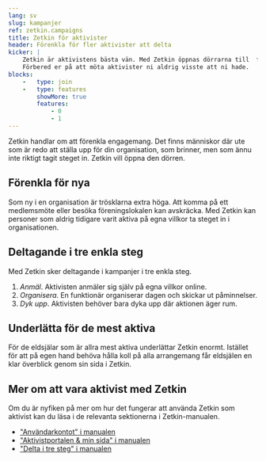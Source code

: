 ```yaml
---
lang: sv
slug: kampanjer
ref: zetkin.campaigns
title: Zetkin för aktivister
header: Förenkla för fler aktivister att delta
kicker: |
    Zetkin är aktivistens bästa vän. Med Zetkin öppnas dörrarna till  fler.
    Förbered er på att möta aktivister ni aldrig visste att ni hade.
blocks:
    -   type: join
    -   type: features
        showMore: true
        features:
            - 0
            - 1
---
```


Zetkin handlar om att förenkla engagemang. Det finns människor där ute som är
redo att ställa upp för din organisation, som brinner, men som ännu inte
riktigt tagit steget in. Zetkin vill öppna den dörren.

## Förenkla för nya
Som ny i en organisation är trösklarna extra höga. Att komma på ett medlemsmöte
eller besöka föreningslokalen kan avskräcka. Med Zetkin kan personer som aldrig
tidigare varit aktiva på egna villkor ta steget in i organisationen.

## Deltagande i tre enkla steg
Med Zetkin sker deltagande i kampanjer i tre enkla steg.

1. _Anmäl_. Aktivisten anmäler sig själv på egna villkor online.
2. _Organisera_. En funktionär organiserar dagen och skickar ut påminnelser.
3. _Dyk upp_. Aktivisten behöver bara dyka upp där aktionen äger rum.

## Underlätta för de mest aktiva
För de eldsjälar som är allra mest aktiva underlättar Zetkin enormt. Istället
för att på egen hand behöva hålla koll på alla arrangemang får eldsjälen en
klar överblick genom sin sida i Zetkin.

## Mer om att vara aktivist med Zetkin
Om du är nyfiken på mer om hur det fungerar att använda Zetkin som aktivist kan
du läsa i de relevanta sektionerna i Zetkin-manualen.

* ["Användarkontot" i manualen](http://manual.zetkin.org/sv/grunderna/anvandarkontot)
* ["Aktivistportalen & min sida" i manualen](http://manual.zetkin.org/sv/for-aktivister/aktivistportalen)
* ["Delta i tre steg" i manualen](http://manual.zetkin.org/sv/for-aktivister/kampanjer/delta-i-tre-steg)
